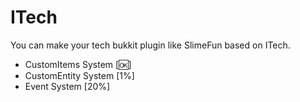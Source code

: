 # ITech
You can make your tech bukkit plugin like SlimeFun based on ITech.    
- CustomItems System [🆗]
- CustomEntity System [1%]
- Event System [20%]

